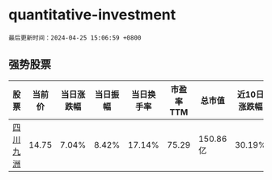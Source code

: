 # quantitative-investment

`最后更新时间：2024-04-25 15:06:59 +0800`

## 强势股票

|股票|当前价|当日涨跌幅|当日振幅|当日换手率|市盈率TTM|总市值|近10日涨跌幅|
|----|----|----|----|----|----|----|----|
|[四川九洲](https://xueqiu.com/S/SZ000801)|14.75|7.04%|8.42%|17.14%|75.29|150.86亿|30.19%|
